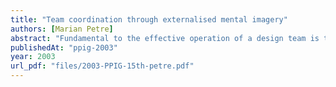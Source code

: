 ```yaml
---
title: "Team coordination through externalised mental imagery"
authors: [Marian Petre]
abstract: "Fundamental to the effective operation of a design team is the communication and coordination of design models: that the members of the team are all contributing to the same solution. Other work has shown that breakdowns in the accurate sharing of goals are a significant contributor to bugs, delays and design flaws. This paper discusses one mechanism by which teams unify their vision of a solution. It describes how the mental imagery used by a key team member in constructing an abstract solution to a design problem can be externalised and adopted by the rest of the team as a focal image. Examples drawn from in situ observations of actual design practice of a number of computer system design teams are offered. The examples illustrate how the images were introduced, how they were used to coordinate subsequent design discussions, hence how they evolved, and how short-hand references to them were incoporated into the team’s ‘jargon’."
publishedAt: "ppig-2003"
year: 2003
url_pdf: "files/2003-PPIG-15th-petre.pdf"
---
```

